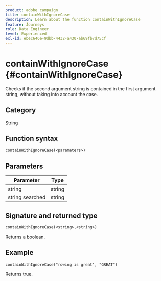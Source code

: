```yaml
---
product: adobe campaign
title: containWithIgnoreCase
description: Learn about the function containWithIgnoreCase
feature: Journeys
role: Data Engineer
level: Experienced
exl-id: ebec646e-9dbb-4432-a430-ab69fb7d75cf
---
```

# containWithIgnoreCase {#containWithIgnoreCase}

Checks if the second argument string is contained in the first argument string, without taking into account the case.

## Category

String

## Function syntax

`containWithIgnoreCase(<parameters>)`

## Parameters

| Parameter | Type             |
|-----------|------------------|
| string   | string |
| string searched   | string |

## Signature and returned type

`containWithIgnoreCase(<string>,<string>)`

Returns a boolean.

## Example

`containWithIgnoreCase("rowing is great', "GREAT")`

Returns true.

